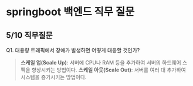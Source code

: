 # springboot 백엔드 직무 질문

 ## 5/10 직무질문
 Q1.  대용량 트래픽에서 장애가 발생하면 어떻게 대응할 것인가?

> **스케일 업(Scale Up)**: 서버에 CPU나 RAM 등을 추가하여 서버의 하드웨어 스펙을 향상시키는 방법이다.
> **스케일 아웃(Scale Out)**: 서버를 여러 대 추가하여 시스템을 증가시키는 방법이다.
